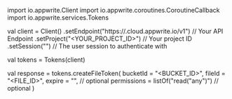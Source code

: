 import io.appwrite.Client
import io.appwrite.coroutines.CoroutineCallback
import io.appwrite.services.Tokens

val client = Client()
    .setEndpoint("https://<REGION>.cloud.appwrite.io/v1") // Your API Endpoint
    .setProject("<YOUR_PROJECT_ID>") // Your project ID
    .setSession("") // The user session to authenticate with

val tokens = Tokens(client)

val response = tokens.createFileToken(
    bucketId = "<BUCKET_ID>",
    fileId = "<FILE_ID>",
    expire = "", // optional
    permissions = listOf("read("any")") // optional
)
